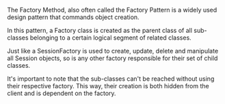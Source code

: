 The Factory Method, also often called the Factory Pattern is a widely used design pattern that commands object creation.

In this pattern, a Factory class is created as the parent class of all sub-classes belonging to a certain logical segment of related classes.

Just like a SessionFactory is used to create, update, delete and manipulate all Session objects, so is any other factory responsible for their set of child classes.

It's important to note that the sub-classes can't be reached without using their respective factory. This way, their creation is both hidden from the client and is dependent on the factory.